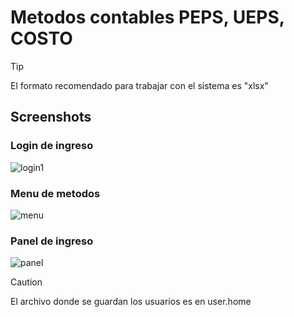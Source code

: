 # Metodos contables PEPS, UEPS, COSTO

>[!TIP]
>El formato recomendado para trabajar con el sistema es "xlsx"

## Screenshots
 ### Login de ingreso
![login1](https://github.com/user-attachments/assets/df39e916-3bbb-473e-9f88-c46ef1c503e1)

### Menu de metodos
![menu](https://github.com/user-attachments/assets/dde3ee82-ac22-4233-8ad2-5208a75ecaa9)

### Panel de ingreso
![panel](https://github.com/user-attachments/assets/996c0d4e-d823-4c59-9b73-c9bf6117b2c6)

> [!CAUTION]
> El archivo donde se guardan los usuarios es en user.home
